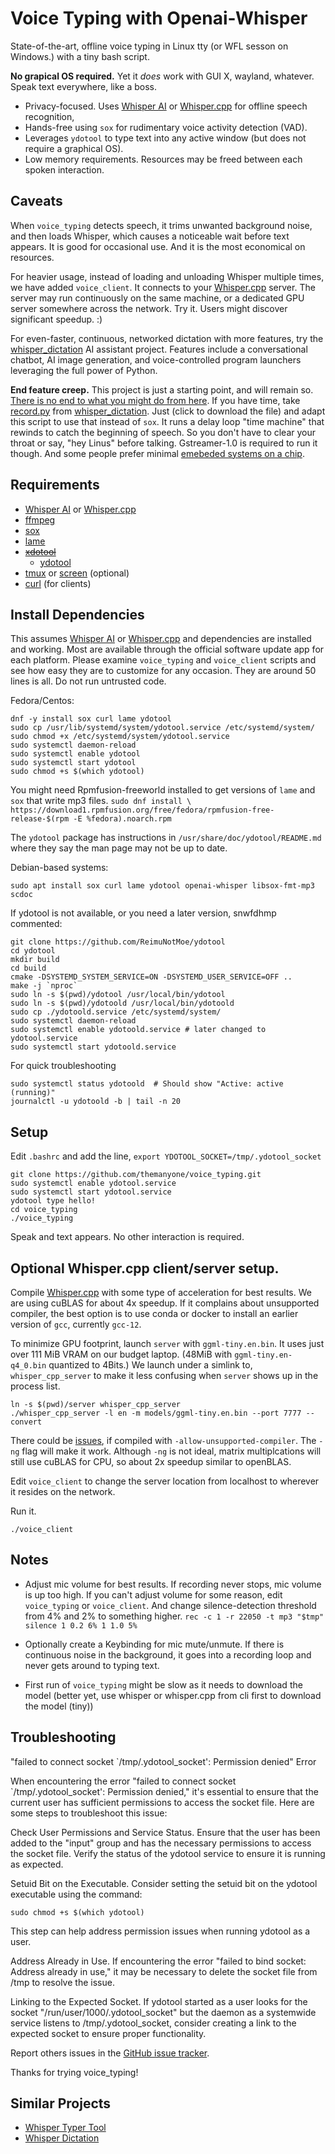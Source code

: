 # Voice Typing with Openai-Whisper

State-of-the-art, offline voice typing in Linux tty (or WFL sesson on Windows.) with a tiny bash script.

**No grapical OS required.** Yet it *does* work with GUI X, wayland, whatever. Speak text everywhere, like a boss.

- Privacy-focused. Uses [Whisper AI](https://github.com/openai/whisper) or [Whisper.cpp](https://github.com/ggerganov/whisper.cpp) for offline speech recognition,
- Hands-free using `sox` for rudimentary voice activity detection (VAD).
- Leverages `ydotool` to type text into any active window (but does not require a graphical OS).
- Low memory requirements. Resources may be freed between each spoken interaction.

## Caveats

When `voice_typing` detects speech, it trims unwanted background noise, and then loads Whisper, which causes a noticeable wait before text appears. It is good for occasional use. And it is the most economical on resources.

For heavier usage, instead of loading and unloading Whisper multiple times, we have added `voice_client`. It connects to your [Whisper.cpp](https://github.com/ggerganov/whisper.cpp) server. The server may run continuously on the same machine, or a dedicated GPU server somewhere across the network. Try it. Users might discover significant speedup. :)

For even-faster, continuous, networked dictation with more features, try the [whisper_dictation](https://github.com/themanyone/whisper_dictation.git) AI assistant project. Features include a conversational chatbot, AI image generation, and voice-controlled program launchers leveraging the full power of Python.

**End feature creep.** This project is just a starting point, and will remain so. [There is no end to what you might do from here](https://github.com/ReimuNotMoe/ydotool). If you have time, take [record.py](https://github.com/themanyone/whisper_dictation/blob/main/record.py) from [whisper_dictation](https://github.com/themanyone/whisper_dictation.git). Just (click to download the file) and adapt this script to use that instead of `sox`. It runs a delay loop "time machine" that rewinds to catch the beginning of speech. So you don't have to clear your throat or say, "hey Linus" before talking. Gstreamer-1.0 is required to run it though. And some people prefer minimal [emebeded systems on a chip](https://www.reddit.com/r/embedded/comments/16xakmp/how_to_design_a_simple_pcb_running_linux/).

## Requirements
- [Whisper AI](https://github.com/openai/whisper) or [Whisper.cpp](https://github.com/ggerganov/whisper.cpp)
- [ffmpeg](https://ffmpeg.org/)
- [sox](https://sox.sourceforge.net/)
- [lame](https://lame.sourceforge.io/)
- <del>[xdotool](https://github.com/jordansissel/xdotool)</del>
  - [ydotool](https://github.com/ReimuNotMoe/ydotool)
- [tmux](https://github.com/tmux/tmux/wiki) or [screen](https://linuxize.com/post/how-to-use-linux-screen/) (optional)
- [curl](https://curl.se/) (for clients)

## Install Dependencies

This assumes [Whisper AI](https://github.com/openai/whisper) or [Whisper.cpp](https://github.com/ggerganov/whisper.cpp) and dependencies are installed and working. Most are available through the official software update app for each platform. Please examine `voice_typing` and `voice_client` scripts and see how easy they are to customize for any occasion. They are around 50 lines is all. Do not run untrusted code.

Fedora/Centos:
```
dnf -y install sox curl lame ydotool
sudo cp /usr/lib/systemd/system/ydotool.service /etc/systemd/system/
sudo chmod +x /etc/systemd/system/ydotool.service
sudo systemctl daemon-reload
sudo systemctl enable ydotool
sudo systemctl start ydotool
sudo chmod +s $(which ydotool)
```

You might need Rpmfusion-freeworld installed to get versions of `lame` and `sox` that write mp3 files. `sudo dnf install \ https://download1.rpmfusion.org/free/fedora/rpmfusion-free-release-$(rpm -E %fedora).noarch.rpm`

The `ydotool` package has instructions in `/usr/share/doc/ydotool/README.md` where they say the man page may not be up to date.

Debian-based systems:
```
sudo apt install sox curl lame ydotool openai-whisper libsox-fmt-mp3 scdoc
```

If ydotool is not available, or you need a later version, snwfdhmp commented:

```
git clone https://github.com/ReimuNotMoe/ydotool
cd ydotool
mkdir build
cd build
cmake -DSYSTEMD_SYSTEM_SERVICE=ON -DSYSTEMD_USER_SERVICE=OFF ..
make -j `nproc`
sudo ln -s $(pwd)/ydotool /usr/local/bin/ydotool
sudo ln -s $(pwd)/ydotoold /usr/local/bin/ydotoold
sudo cp ./ydotoold.service /etc/systemd/system/
sudo systemctl daemon-reload
sudo systemctl enable ydotoold.service # later changed to ydotool.service
sudo systemctl start ydotoold.service
```
For quick troubleshooting
```
sudo systemctl status ydotoold  # Should show "Active: active (running)"
journalctl -u ydotoold -b | tail -n 20
```

## Setup

Edit `.bashrc` and add the line, `export YDOTOOL_SOCKET=/tmp/.ydotool_socket`

```
git clone https://github.com/themanyone/voice_typing.git
sudo systemctl enable ydotool.service
sudo systemctl start ydotool.service
ydotool type hello!
cd voice_typing
./voice_typing
```

Speak and text appears. No other interaction is required.

## Optional Whisper.cpp client/server setup.

Compile [Whisper.cpp](https://github.com/ggerganov/whisper.cpp) with some type of acceleration for best results. We are using cuBLAS for about 4x speedup. If it complains about unsupported compiler, the best option is to use conda or docker to install an earlier version of `gcc`, currently `gcc-12`.

To minimize GPU footprint, launch `server` with `ggml-tiny.en.bin`. It uses just over 111 MiB VRAM on our budget laptop. (48MiB with `ggml-tiny.en-q4_0.bin` quantized to 4Bits.) We launch under a simlink to, `whisper_cpp_server` to make it less confusing when `server` shows up in the process list.

```shell
ln -s $(pwd)/server whisper_cpp_server
./whisper_cpp_server -l en -m models/ggml-tiny.en.bin --port 7777 --convert
```

There could be [issues](https://github.com/ggerganov/whisper.cpp/issues/1587), if compiled with `-allow-unsupported-compiler`. The `-ng` flag will make it work. Although `-ng` is not ideal, matrix multiplcations will still use cuBLAS for CPU, so about 2x speedup similar to openBLAS.

Edit `voice_client` to change the server location from localhost to wherever it resides on the network.

Run it.
```shell
./voice_client
```

## Notes

- Adjust mic volume for best results. If recording never stops, mic volume is up too high. If you can't adjust volume for some reason, edit `voice_typing` or `voice_client`. And change silence-detection threshold from 4% and 2% to something higher.
```rec -c 1 -r 22050 -t mp3 "$tmp" silence 1 0.2 6% 1 1.0 5%```

- Optionally create a Keybinding for mic mute/unmute. If there is continuous noise in the background, it goes into a recording loop and never gets around to typing text.

- First run of `voice_typing` might be slow as it needs to download the model (better yet, use whisper or whisper.cpp from cli first to download the model (tiny))

## Troubleshooting
"failed to connect socket `/tmp/.ydotool_socket': Permission denied" Error

When encountering the error "failed to connect socket `/tmp/.ydotool_socket': Permission denied," it's essential to ensure that the current user has sufficient permissions to access the socket file. Here are some steps to troubleshoot this issue:

Check User Permissions and Service Status.
    Ensure that the user has been added to the "input" group and has the necessary permissions to access the socket file.
    Verify the status of the ydotool service to ensure it is running as expected.

Setuid Bit on the Executable.
    Consider setting the setuid bit on the ydotool executable using the command:

    sudo chmod +s $(which ydotool)

This step can help address permission issues when running ydotool as a user.

Address Already in Use.
    If encountering the error "failed to bind socket: Address already in use," it may be necessary to delete the socket file from /tmp to resolve the issue.

Linking to the Expected Socket.
    If ydotool started as a user looks for the socket "/run/user/1000/.ydotool_socket" but the daemon as a systemwide service listens to /tmp/.ydotool_socket, consider creating a link to the expected socket to ensure proper functionality.

Report others issues in the [GitHub issue tracker](https://github.com/themanyone/voice_typing).

Thanks for trying voice_typing!

## Similar Projects

- [Whisper Typer Tool](https://github.com/dynamiccreator/whisper-typer-tool)
- [Whisper Dictation](https://github.com/themanyone/whisper_dictation.git)
